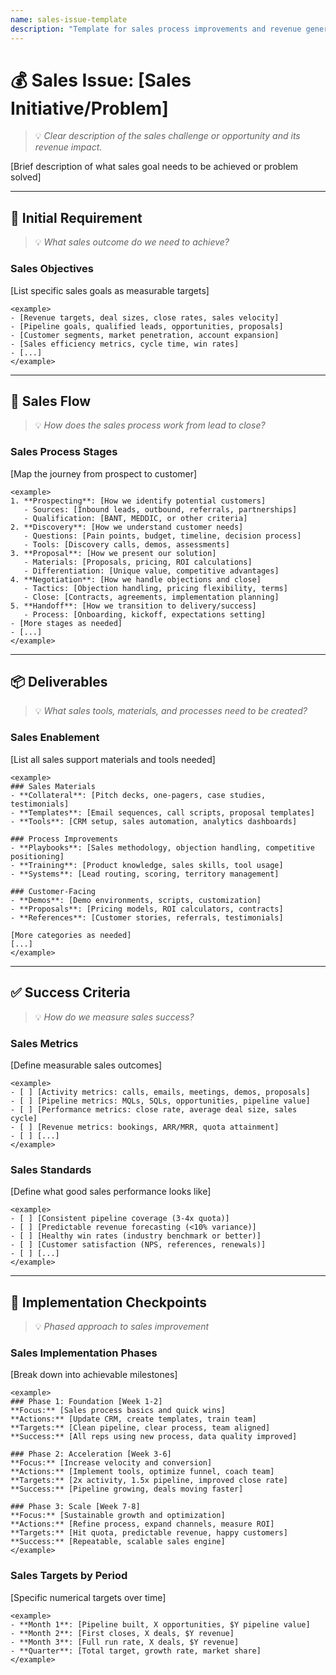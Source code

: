 ```yaml
---
name: sales-issue-template
description: "Template for sales process improvements and revenue generation. Use when addressing pipeline issues, conversion problems, sales enablement needs, or revenue growth initiatives."
---
```

# 💰 Sales Issue: [Sales Initiative/Problem]
> 💡 *Clear description of the sales challenge or opportunity and its revenue impact.*

[Brief description of what sales goal needs to be achieved or problem solved]

---

## 📝 Initial Requirement
> 💡 *What sales outcome do we need to achieve?*

### Sales Objectives
[List specific sales goals as measurable targets]

```
<example>
- [Revenue targets, deal sizes, close rates, sales velocity]
- [Pipeline goals, qualified leads, opportunities, proposals]
- [Customer segments, market penetration, account expansion]
- [Sales efficiency metrics, cycle time, win rates]
- [...]
</example>
```

---

## 🌊 Sales Flow
> 💡 *How does the sales process work from lead to close?*

### Sales Process Stages
[Map the journey from prospect to customer]

```
<example>
1. **Prospecting**: [How we identify potential customers]
   - Sources: [Inbound leads, outbound, referrals, partnerships]
   - Qualification: [BANT, MEDDIC, or other criteria]
2. **Discovery**: [How we understand customer needs]
   - Questions: [Pain points, budget, timeline, decision process]
   - Tools: [Discovery calls, demos, assessments]
3. **Proposal**: [How we present our solution]
   - Materials: [Proposals, pricing, ROI calculations]
   - Differentiation: [Unique value, competitive advantages]
4. **Negotiation**: [How we handle objections and close]
   - Tactics: [Objection handling, pricing flexibility, terms]
   - Close: [Contracts, agreements, implementation planning]
5. **Handoff**: [How we transition to delivery/success]
   - Process: [Onboarding, kickoff, expectations setting]
- [More stages as needed]
- [...]
</example>
```

---

## 📦 Deliverables
> 💡 *What sales tools, materials, and processes need to be created?*

### Sales Enablement
[List all sales support materials and tools needed]

```
<example>
### Sales Materials
- **Collateral**: [Pitch decks, one-pagers, case studies, testimonials]
- **Templates**: [Email sequences, call scripts, proposal templates]
- **Tools**: [CRM setup, sales automation, analytics dashboards]

### Process Improvements
- **Playbooks**: [Sales methodology, objection handling, competitive positioning]
- **Training**: [Product knowledge, sales skills, tool usage]
- **Systems**: [Lead routing, scoring, territory management]

### Customer-Facing
- **Demos**: [Demo environments, scripts, customization]
- **Proposals**: [Pricing models, ROI calculators, contracts]
- **References**: [Customer stories, referrals, testimonials]

[More categories as needed]
[...]
</example>
```

---

## ✅ Success Criteria
> 💡 *How do we measure sales success?*

### Sales Metrics
[Define measurable sales outcomes]

```
<example>
- [ ] [Activity metrics: calls, emails, meetings, demos, proposals]
- [ ] [Pipeline metrics: MQLs, SQLs, opportunities, pipeline value]
- [ ] [Performance metrics: close rate, average deal size, sales cycle]
- [ ] [Revenue metrics: bookings, ARR/MRR, quota attainment]
- [ ] [...]
</example>
```

### Sales Standards
[Define what good sales performance looks like]

```
<example>
- [ ] [Consistent pipeline coverage (3-4x quota)]
- [ ] [Predictable revenue forecasting (<10% variance)]
- [ ] [Healthy win rates (industry benchmark or better)]
- [ ] [Customer satisfaction (NPS, references, renewals)]
- [ ] [...]
</example>
```

---

## 🎯 Implementation Checkpoints
> 💡 *Phased approach to sales improvement*

### Sales Implementation Phases
[Break down into achievable milestones]

```
<example>
### Phase 1: Foundation [Week 1-2]
**Focus:** [Sales process basics and quick wins]
**Actions:** [Update CRM, create templates, train team]
**Targets:** [Clean pipeline, clear process, team aligned]
**Success:** [All reps using new process, data quality improved]

### Phase 2: Acceleration [Week 3-6]
**Focus:** [Increase velocity and conversion]
**Actions:** [Implement tools, optimize funnel, coach team]
**Targets:** [2x activity, 1.5x pipeline, improved close rate]
**Success:** [Pipeline growing, deals moving faster]

### Phase 3: Scale [Week 7-8]
**Focus:** [Sustainable growth and optimization]
**Actions:** [Refine process, expand channels, measure ROI]
**Targets:** [Hit quota, predictable revenue, happy customers]
**Success:** [Repeatable, scalable sales engine]
</example>
```

### Sales Targets by Period
[Specific numerical targets over time]

```
<example>
- **Month 1**: [Pipeline built, X opportunities, $Y pipeline value]
- **Month 2**: [First closes, X deals, $Y revenue]
- **Month 3**: [Full run rate, X deals, $Y revenue]
- **Quarter**: [Total target, growth rate, market share]
</example>
```